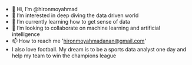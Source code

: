 - 👋 Hi, I’m @hironmoyahmad
- 👀 I’m interested in deep diving the data driven world
- 🌱 I’m currently learning how to get sense of data
- 💞️ I’m looking to collaborate on machine learning and artificial intelligence
- 📫 How to reach me 'hironmoyahmadanan@gmail.com'
- I also love football. My dream is to be a sports data analyst one day and help my team to win the champions league

<!---
hironmoyahmadanan/hironmoyahmadanan is a ✨ special ✨ repository because its `README.md` (this file) appears on your GitHub profile.
You can click the Preview link to take a look at your changes.
--->

